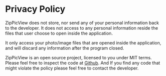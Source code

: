 ﻿# Privacy Policy

ZipPicView does not store, nor send any of your personal information back to the developer. It does not access to any personal information reside the files that user choose to open inside the application.

It only access your photo/image files that are opened inside the application, and will discard any information after the program closed. 

ZipPicView is an open source project, licensed to you under MIT terms. Please feel free to inspect the code at [Github](https://github.com/wutipong/ZipPicViewCS/tree/master/ZipPicViewUWP). And If you find any code that might violate the policy please feel free to contact the developer.